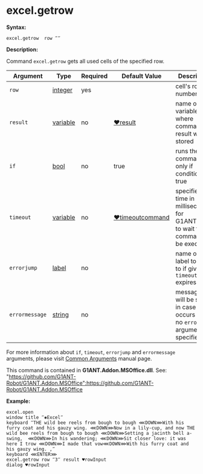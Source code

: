 # excel.getrow

**Syntax:**

```G1ANT
excel.getrow  row ‴‴

```

**Description:**

Command `excel.getrow` gets all used cells of the specified row.

| Argument | Type | Required | Default Value | Description |
| -------- | ---- | -------- | ------------- | ----------- |
|`row`| [integer](https://github.com/G1ANT-Robot/G1ANT.Manual/blob/master/G1ANT-Language/Structures/bool.md) | yes |  | cell's row number |
|`result`| [variable](https://github.com/G1ANT-Robot/G1ANT.Manual/blob/master/G1ANT-Language/Special-Characters/variable.md) | no |  [♥result](https://github.com/G1ANT-Robot/G1ANT.Manual/blob/master/G1ANT-Language/Common-Arguments.md)  | name of variable where command's result will be stored |
|`if`| [bool](https://github.com/G1ANT-Robot/G1ANT.Manual/blob/master/G1ANT-Language/Structures/bool.md) | no | true | runs the command only if condition is true |
|`timeout`| [variable](https://github.com/G1ANT-Robot/G1ANT.Manual/blob/master/G1ANT-Language/Special-Characters/variable.md) | no | [♥timeoutcommand](https://github.com/G1ANT-Robot/G1ANT.Manual/blob/master/G1ANT-Language/Variables/Special-Variables.md)  | specifies time in milliseconds for G1ANT.Robot to wait for the command to be executed |
|`errorjump` | [label](https://github.com/G1ANT-Robot/G1ANT.Manual/blob/master/G1ANT-Language/Structures/bool.md) | no | | name of the label to jump to if given `timeout` expires |
|`errormessage`| [string](https://github.com/G1ANT-Robot/G1ANT.Manual/blob/master/G1ANT-Language/Structures/bool.md) | no |  | message that will be shown in case error occurs and no `errorjump` argument is specified |

For more information about `if`, `timeout`, `errorjump` and `errormessage` arguments, please visit [Common Arguments](https://github.com/G1ANT-Robot/G1ANT.Manual/blob/master/G1ANT-Language/Common-Arguments.md)  manual page.

This command is contained in **G1ANT.Addon.MSOffice.dll**.
See: "https://github.com/G1ANT-Robot/G1ANT.Addon.MSOffice":https://github.com/G1ANT-Robot/G1ANT.Addon.MSOffice

**Example:**

```G1ANT
excel.open
window title ‴✱Excel‴
keyboard ‴THE wild bee reels from bough to bough ⋘DOWN⋙With his furry coat and his gauzy wing. ⋘DOWN⋙Now in a lily-cup, and now THE wild bee reels from bough to bough ⋘DOWN⋙Setting a jacinth bell a-swing,  ⋘DOWN⋙In his wandering; ⋘DOWN⋙Sit closer love: it was here I trow ⋘DOWN⋙I made that vow⋘DOWN⋙With his furry coat and his gauzy wing. ,‴ 
keyboard ⋘ENTER⋙
excel.getrow row ‴3‴ result ♥rowInput
dialog ♥rowInput

```